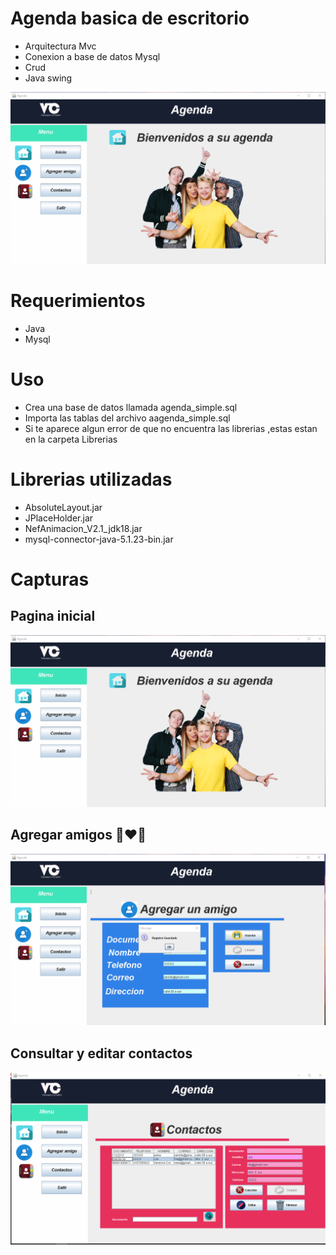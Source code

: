# Agenda basica de escritorio
- Arquitectura Mvc
- Conexion a base de datos Mysql 
- Crud
- Java swing 

![inicio](1.png)

# Requerimientos
- Java
- Mysql


# Uso

- Crea una base de datos llamada agenda_simple.sql
- Importa las tablas del archivo aagenda_simple.sql
- Si te aparece algun error de que no encuentra las librerias ,estas estan en la carpeta Librerias


# Librerias utilizadas 
- AbsoluteLayout.jar
- JPlaceHolder.jar
- NefAnimacion_V2.1_jdk18.jar
- mysql-connector-java-5.1.23-bin.jar


# Capturas

## Pagina inicial 
![inicio](1.png)

## Agregar amigos 👨‍❤️‍👨 
![Agregar amigos](2.png)

## Consultar y editar contactos
![Contactos](3.png)


